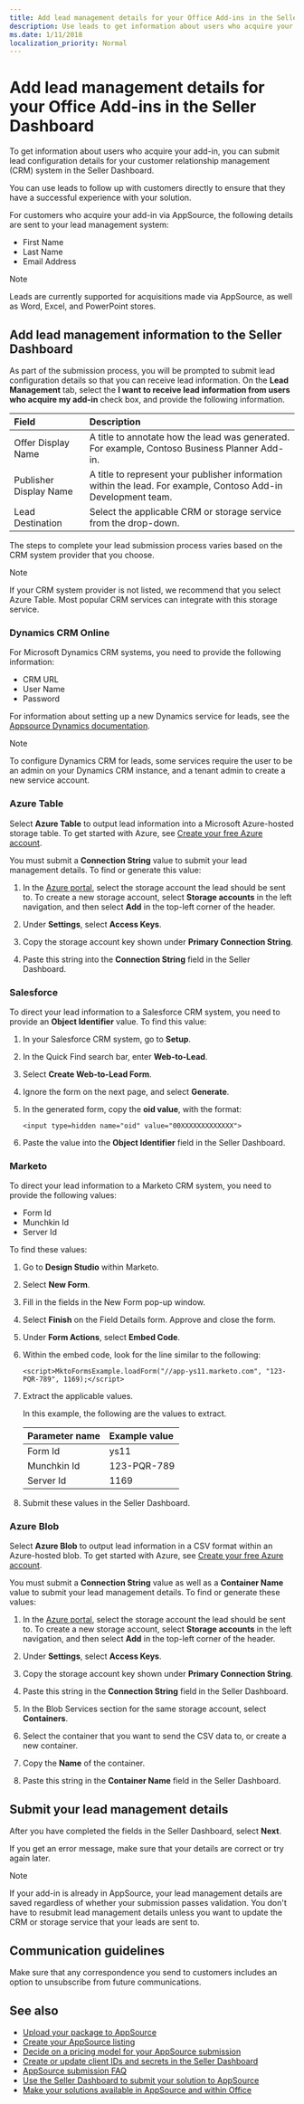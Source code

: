 ```yaml
---
title: Add lead management details for your Office Add-ins in the Seller Dashboard
description: Use leads to get information about users who acquire your add-in, and follow up with customers directly to ensure they have a successful experience with your solution.
ms.date: 1/11/2018
localization_priority: Normal
---
```


# Add lead management details for your Office Add-ins in the Seller Dashboard

To get information about users who acquire your add-in, you can submit lead configuration details for your customer relationship management (CRM) system in the Seller Dashboard. 

You can use leads to follow up with customers directly to ensure that they have a successful experience with your solution. 

For customers who acquire your add-in via AppSource, the following details are sent to your lead management system:

- First Name
- Last Name
- Email Address

> [!NOTE]
> Leads are currently supported for acquisitions made via AppSource, as well as Word, Excel, and PowerPoint stores.

## Add lead management information to the Seller Dashboard

As part of the submission process, you will be prompted to submit lead configuration details so that you can receive lead information. On the **Lead Management** tab, select the **I want to receive lead information from users who acquire my add-in** check box, and provide the following information.

|**Field**|**Description**|
|:-----|:-----|
|Offer Display Name|A title to annotate how the lead was generated. For example, Contoso Business Planner Add-in.|
|Publisher Display Name|A title to represent your publisher information within the lead. For example, Contoso Add-in Development team.|
|Lead Destination|Select the applicable CRM or storage service from the drop-down.|

The steps to complete your lead submission process varies based on the CRM system provider that you choose.  

> [!NOTE]
> If your CRM system provider is not listed, we recommend that you select Azure Table. Most popular CRM services can integrate with this storage service.

### Dynamics CRM Online

For Microsoft Dynamics CRM systems, you need to provide the following information:

- CRM URL
- User Name
- Password 

For information about setting up a new Dynamics service for leads, see the [Appsource Dynamics documentation](https://aka.ms/leadsettingfordynamicscrm).

> [!NOTE]
> To configure Dynamics CRM for leads, some services require the user to be an admin on your Dynamics CRM instance, and a tenant admin to create a new service account.  

### Azure Table

Select **Azure Table** to output lead information into a Microsoft Azure-hosted storage table. To get started with Azure, see [Create your free Azure account](https://azure.microsoft.com/en-us/free/).

You must submit a **Connection String** value to submit your lead management details. To find or generate this value:

 1. In the [Azure portal](https://ms.portal.azure.com/), select the storage account the lead should be sent to. To create a new storage account, select **Storage accounts** in the left navigation, and then select **Add** in the top-left corner of the header.
 
 2. Under **Settings**, select **Access Keys**.
 
 3. Copy the storage account key shown under **Primary Connection String**.
 
 4. Paste this string into the **Connection String** field in the Seller Dashboard.

### Salesforce

To direct your lead information to a Salesforce CRM system, you need to provide an **Object Identifier** value. To find this value:

 1. In your Salesforce CRM system, go to **Setup**.
 
 2. In the Quick Find search bar, enter **Web-to-Lead**.
 
 3. Select **Create Web-to-Lead Form**. 
 
 4. Ignore the form on the next page, and select **Generate**.
 
 5. In the generated form, copy the **oid value**, with the format:

	`<input type=hidden name="oid" value="00XXXXXXXXXXXXX">`

 6. Paste the value into the **Object Identifier** field in the Seller Dashboard.

### Marketo

To direct your lead information to a Marketo CRM system, you need to provide the following values:

- Form Id
- Munchkin Id
- Server Id 

To find these values:

1. Go to **Design Studio** within Marketo.

2. Select **New Form**.

3. Fill in the fields in the New Form pop-up window.

4. Select **Finish** on the Field Details form. Approve and close the form.

5. Under **Form Actions**, select **Embed Code**.

6. Within the embed code, look for the line similar to the following:

	 `<script>MktoFormsExample.loadForm("//app-ys11.marketo.com", "123-PQR-789", 1169);</script>`

7. Extract the applicable values. 

   In this example, the following are the values to extract.

   |**Parameter name**|**Example value**|
   |:-----|:-----|
   |Form Id|ys11|
   |Munchkin Id|123-PQR-789|
   |Server Id|1169|

8. Submit these values in the Seller Dashboard. 

### Azure Blob

Select **Azure Blob** to output lead information in a CSV format within an Azure-hosted blob. To get started with Azure, see [Create your free Azure account](https://azure.microsoft.com/en-us/free/).

You must submit a **Connection String** value as well as a **Container Name** value to submit your lead management details. To find or generate these values:

1. In the [Azure portal](https://ms.portal.azure.com/), select the storage account the lead should be sent to. To create a new storage account, select **Storage accounts** in the left navigation, and then select **Add** in the top-left corner of the header.

2. Under **Settings**, select **Access Keys**.

3. Copy the storage account key shown under **Primary Connection String**.

4. Paste this string in the **Connection String** field in the Seller Dashboard.

5. In the Blob Services section for the same storage account, select **Containers**.

6. Select the container that you want to send the CSV data to, or create a new container.

7. Copy the **Name** of the container.

8. Paste this string in the **Container Name** field in the Seller Dashboard.

## Submit your lead management details

After you have completed the fields in the Seller Dashboard, select **Next**. 

If you get an error message, make sure that your details are correct or try again later. 

> [!NOTE]
> If your add-in is already in AppSource, your lead management details are saved regardless of whether your submission passes validation. You don't have to resubmit lead management details unless you want to update the CRM or storage service that your leads are sent to.


## Communication guidelines

Make sure that any correspondence you send to customers includes an option to unsubscribe from future communications. 

## See also

- [Upload your package to AppSource](upload-package.md)
- [Create your AppSource listing](office-store-listing.md)
- [Decide on a pricing model for your AppSource submission](decide-on-a-pricing-model.md)
- [Create or update client IDs and secrets in the Seller Dashboard](create-or-update-client-ids-and-secrets.md)
- [AppSource submission FAQ](office-store-submission-faq.md)
- [Use the Seller Dashboard to submit your solution to AppSource](use-the-seller-dashboard-to-submit-to-the-office-store.md)
- [Make your solutions available in AppSource and within Office](submit-to-the-office-store.md)
